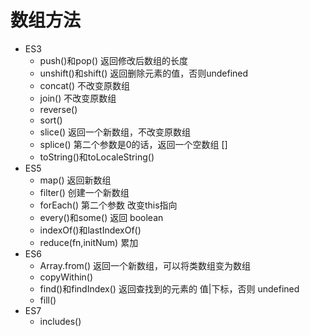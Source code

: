 # 数组方法
- ES3
    - push()和pop()  返回修改后数组的长度
    - unshift()和shift()  返回删除元素的值，否则undefined
    - concat()  不改变原数组
    - join()  不改变原数组
    - reverse()
    - sort()
    - slice()  返回一个新数组，不改变原数组
    - splice()  第二个参数是0的话，返回一个空数组 [] 
    - toString()和toLocaleString() 
- ES5
    - map() 返回新数组
    - filter() 创建一个新数组
    - forEach() 第二个参数 改变this指向
    - every()和some() 返回 boolean
    - indexOf()和lastIndexOf()
    - reduce(fn,initNum) 累加
- ES6
    - Array.from() 返回一个新数组，可以将类数组变为数组
    - copyWithin()
    - find()和findIndex() 返回查找到的元素的 值|下标，否则 undefined
    - fill()
- ES7
    - includes()